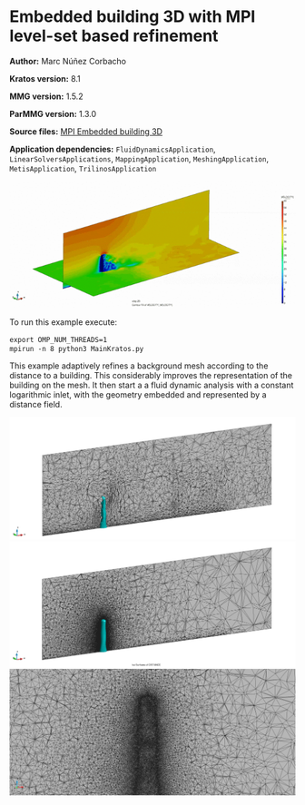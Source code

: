 # Embedded building 3D with MPI level-set based refinement

**Author:** Marc Núñez Corbacho

**Kratos version:** 8.1

**MMG version:** 1.5.2

**ParMMG version:** 1.3.0

**Source files:** [MPI Embedded building 3D](https://github.com/KratosMultiphysics/Examples/tree/master/parmmg_remeshing_examples/use_cases/embedded_level_set_building3D/source)

**Application dependencies:** `FluidDynamicsApplication`, `LinearSolversApplications`, `MappingApplication`, `MeshingApplication`, `MetisApplication`, `TrilinosApplication`


![gif](data/embedded_building_gif.gif)

To run this example execute:

    export OMP_NUM_THREADS=1
    mpirun -n 8 python3 MainKratos.py


This example adaptively refines a background mesh according to the distance to a building. This considerably improves the representation of the building on the mesh. It then start a a fluid dynamic analysis with a constant logarithmic inlet, with the geometry embedded and represented by a distance field.


![initial](data/initial_building_cut.png)
![final](data/final_building_cut.png)
![final](data/final_building_cut_zoom.png)
